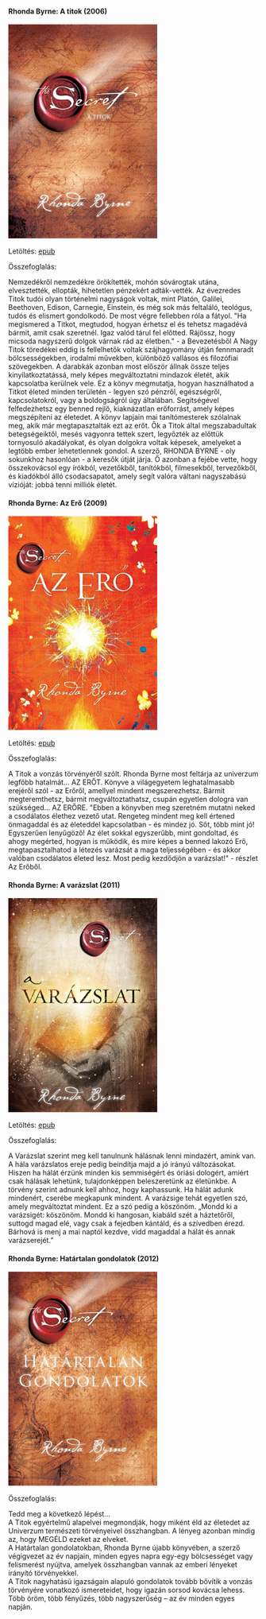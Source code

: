 #### <a name="id_647">Rhonda Byrne: A titok (2006)</a>
<img src="https://github.com/BercziSandor/calibre_lib/raw/main/Rhonda%20Byrne/A%20titok%20%28647%29/cover.jpg" alt="cover" width="300"/>

Letöltés: [epub](https://github.com/BercziSandor/calibre_lib/raw/main/Rhonda%20Byrne/A%20titok%20%28647%29/A%20titok%20-%20Rhonda%20Byrne.epub)

Összefoglalás:
<div>
<p>Nemzedékről nemzedékre örökítették, mohón sóvárogtak utána, elvesztették, ellopták, hihetetlen pénzekért adták-vették. Az évezredes Titok tudói olyan történelmi nagyságok voltak, mint Platón, Galilei, Beethoven, Edison, Carnegie, Einstein, és még sok más feltaláló, teológus, tudós és elismert gondolkodó. De most végre fellebben róla a fátyol. "Ha megismered a Titkot, megtudod, hogyan érhetsz el és tehetsz magadévá bármit, amit csak szeretnél. Igaz valód tárul fel előtted. Rájössz, hogy micsoda nagyszerű dolgok várnak rád az életben." - a Bevezetésből A Nagy Titok töredékei eddig is fellelhetők voltak szájhagyomány útján fennmaradt bölcsességekben, irodalmi művekben, különböző vallásos és filozófiai szövegekben. A darabkák azonban most először állnak össze teljes kinyilatkoztatássá, mely képes megváltoztatni mindazok életét, akik kapcsolatba kerülnek vele. Ez a könyv megmutatja, hogyan használhatod a Titkot életed minden területén - legyen szó pénzről, egészségről, kapcsolatokról, vagy a boldogságról úgy általában. Segítségével felfedezhetsz egy benned rejlő, kiaknázatlan erőforrást, amely képes megszépíteni az életedet. A könyv lapjain mai tanítómesterek szólalnak meg, akik már megtapasztalták ezt az erőt. Ők a Titok által megszabadultak betegségeiktől, mesés vagyonra tettek szert, legyőzték az előttük tornyosuló akadályokat, és olyan dolgokra voltak képesek, amelyeket a legtöbb ember lehetetlennek gondol. A szerző, RHONDA BYRNE - oly sokunkhoz hasonlóan - a keresők útját járja. Ő azonban a fejébe vette, hogy összekovácsol egy írókból, vezetőkből, tanítókból, filmesekből, tervezőkből, és kiadókból álló csodacsapatot, amely segít valóra váltani nagyszabású vízióját: jobbá tenni milliók életét.</p></div>

#### <a name="id_281">Rhonda Byrne: Az Erő (2009)</a>
<img src="https://github.com/BercziSandor/calibre_lib/raw/main/Rhonda%20Byrne/Az%20Ero%20%28281%29/cover.jpg" alt="cover" width="300"/>

Letöltés: [epub](https://github.com/BercziSandor/calibre_lib/raw/main/Rhonda%20Byrne/Az%20Ero%20%28281%29/Az%20Ero%20-%20Rhonda%20Byrne.epub)

Összefoglalás:
<div>
<p>A Titok a vonzás törvényéről szólt. Rhonda Byrne most feltárja az univerzum legfőbb hatalmát... AZ ERŐT. Könyve a világegyetem leghatalmasabb erejéről szól - az Erőről, amellyel mindent megszerezhetsz. Bármit megteremthetsz, bármit megváltoztathatsz, csupán egyetlen dologra van szükséged... AZ ERŐRE. "Ebben a könyvben meg szeretném mutatni neked a csodálatos élethez vezető utat. Rengeteg mindent meg kell értened önmagaddal és az életeddel kapcsolatban - és mindez jó. Sőt, több mint jó! Egyszerűen lenyűgöző! Az élet sokkal egyszerűbb, mint gondoltad, és ahogy megérted, hogyan is működik, és mire képes a benned lakozó Erő, megtapasztalhatod a létezés varázsát a maga teljességében - és akkor valóban csodálatos életed lesz. Most pedig kezdődjön a varázslat!" - részlet Az Erőből.</p></div>

#### <a name="id_286">Rhonda Byrne: A varázslat (2011)</a>
<img src="https://github.com/BercziSandor/calibre_lib/raw/main/Rhonda%20Byrne/A%20varazslat%20%28286%29/cover.jpg" alt="cover" width="300"/>

Letöltés: [epub](https://github.com/BercziSandor/calibre_lib/raw/main/Rhonda%20Byrne/A%20varazslat%20%28286%29/A%20varazslat%20-%20Rhonda%20Byrne.epub)

Összefoglalás:
<div>
<p>A Varázslat szerint meg kell tanulnunk hálásnak lenni mindazért, amink van. A hála varázslatos ereje pedig beindítja majd a jó irányú változásokat. Hiszen ha hálát érzünk minden kis semmiségért és óriási dologért, amiért csak hálásak lehetünk, tulajdonképpen beleszeretünk az életünkbe. A törvény szerint adnunk kell ahhoz, hogy kaphassunk. Ha hálát adunk mindenért, cserébe megkapunk mindent. A varázsige tehát egyetlen szó, amely megváltoztat mindent. Ez a szó pedig a köszönöm. „Mondd ki a varázsigét: köszönöm. Mondd ki hangosan, kiabáld szét a háztetőről, suttogd magad elé, vagy csak a fejedben kántáld, és a szívedben érezd. Bárhová is menj a mai naptól kezdve, vidd magaddal a hálát és annak varázserejét.”</p></div>

#### <a name="id_648">Rhonda Byrne: Határtalan gondolatok (2012)</a>
<img src="https://github.com/BercziSandor/calibre_lib/raw/main/Rhonda%20Byrne/Hatartalan%20gondolatok%20%28648%29/cover.jpg" alt="cover" width="300"/>

Összefoglalás:
<div>
<p>Tedd meg a következő lépést…<br>A Titok egyértelmű alapelvei megmondják, hogy miként éld az életedet az Univerzum természeti törvényeivel összhangban. A lényeg azonban mindig az, hogy MEGÉLD ezeket az elveket.<br>A Határtalan gondolatokban, Rhonda Byrne újabb könyvében, a szerző végigvezet az év napjain, minden egyes napra egy-egy bölcsességet vagy felismerést nyújtva, amelyek összhangban vannak az emberi lényeket irányító törvényekkel.<br>A Titok nagyhatású igazságain alapuló gondolatok tovább bővítik a vonzás törvényére vonatkozó ismereteidet, hogy igazán sorsod kovácsa lehess. Több öröm, több fényűzés, több nagyszerűség – az év minden egyes napján.</p></div>

